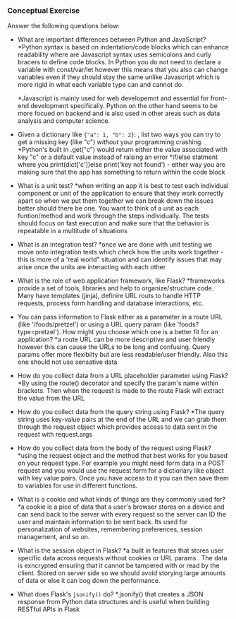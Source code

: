 ### Conceptual Exercise

Answer the following questions below:

- What are important differences between Python and JavaScript?
  *Python syntax is based on indentation/code blocks which can enhance readability where are Javascript syntax uses semicolons and curly bracers to define code blocks. In Python you do not need to declare a variable with const/var/let however this means that you also can change variables even if they should stay the same unlike Javascript which is more rigid in what each variable type can and cannot do.

  *Javascript is mainly used for web developemnt and essential for front-end development specifically. Python on the other hand seems to be more focued on backend and is also used in other areas such as data analysis and computer science.

- Given a dictionary like ``{"a": 1, "b": 2}``: , list two ways you
  can try to get a missing key (like "c") *without* your programming
  crashing.
  *Python's built in .get("c") would return either the value associated with key "c" or a default value instead of raising an error
  *if/else statment where you print(dict['c'])else print('key not found') - either way you are making sure that the app has something to return within the code block

- What is a unit test?
  *when writing an app it is best to test each individual component or unit of the application to ensure that they work correctly apart so when we put them together we can break down the issues better should there be one. You want to think of a unit as each funtion/method and work through the steps individually. The tests should focus on fast execution and make sure that the behavior is repeatable in a multitude of situations

- What is an integration test?
  *once we are done with unit testing we move onto integration tests which  check how the units work together - this is more of a 'real world" situation and can identify issues that may arise once the units are interacting with each other

- What is the role of web application framework, like Flask?
  *frameworks provide a set of tools, libraries and help to organize/structure code. Many have templates (jinja), definire URL routs to handle HTTP requests, process form handling and database interactions, etc.

- You can pass information to Flask either as a parameter in a route URL
  (like '/foods/pretzel') or using a URL query param (like
  'foods?type=pretzel'). How might you choose which one is a better fit
  for an application?
  *a route URL can be more descriptive and user friendly however this can cause the URLs to be long and confusing. Query params offer more flexibilty  but are less readable/user friendly. Also this one should not use sensative data

- How do you collect data from a URL placeholder parameter using Flask?
  *By using the route() decorator and specify the param's name within brackets. Then when the request is made to the route Flask will extract the value from the URL

- How do you collect data from the query string using Flask?
  *The query string uses key-value pairs at the end of the URL and we can grab them through the request object which provides access to data sent in the request with request.args 

- How do you collect data from the body of the request using Flask?
  *using the request object and the method that best works for you based on your request type. For example you might need form data in a POST request and you would use the request.form for a dictionary like object with key value pairs. Once you have access to it you can then save them to variables for use in different functions.

- What is a cookie and what kinds of things are they commonly used for?
  *a cookie is a pice of data that a user's browser stores on a device and can send back to the server with every request so the server can ID the user and maintain information to be sent back. Its used for personalization of websites, remembering preferences, session management, and so on.

- What is the session object in Flask?
  *a built in features that stores user specific data across requests without cookies or URL params . The data is exncrypted ensuring that it cannot be tampered with or read by the client. Stored on server side so we should avoid storying large amounts of data or else it can bog down the performance.

- What does Flask's `jsonify()` do?
  *.jsonify() that creates a JSON response from Python data structures and is useful when building RESTful APIs in Flask